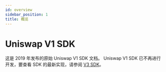 ```yaml
---
id: overview
sidebar_position: 1
title: 概览
---
```


# Uniswap V1 SDK

这是 2019 年发布的原始 Uniswap V1 SDK 文档。
Uniswap V1 SDK 已不再进行开发，要查看 SDK 的最新实现，请参阅 [V3 SDK](../v3/overview.md)。